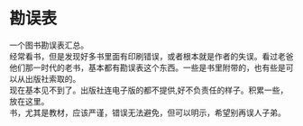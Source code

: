 # 勘误表
一个图书勘误表汇总。  
经常看书，但是发现好多书里面有印刷错误，或者根本就是作者的失误。看过老爸他们那一时代的老书，基本都有勘误表这个东西。一些是书里附带的，也有些是可以从出版社索取的。  
现在基本见不到了。出版社连电子版的都不提供,好不负责任的样子。积累一些，放在这里。  
书，尤其是教材，应该严谨，错误无法避免，但可以明示，希望别再误人子弟。

